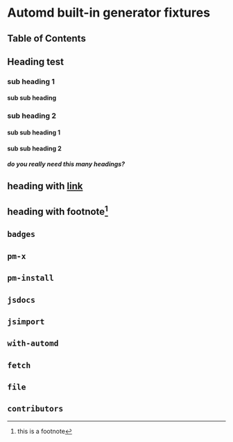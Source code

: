 # Automd built-in generator fixtures

## Table of Contents

<!-- automd:toc max-level="4" -->
<!-- /automd -->

## Heading test

### sub heading 1

#### sub sub heading

### sub heading 2

#### sub sub heading 1

#### sub sub heading 2

##### do you really need this many headings?

## heading with [link](#)

## heading with footnote[^1]

[^1]: this is a footnote

## `badges`

<!-- automd:badges bundlephobia packagephobia  -->
<!-- /automd -->

## `pm-x`

<!-- automd:pm-x args=. -->
<!-- /automd -->

## `pm-install`

<!-- automd:pm-install dev separate-->
<!-- /automd -->

## `jsdocs`

<!-- automd:jsdocs src=./src/test -->
<!-- /automd -->

## `jsimport`

<!-- automd:jsimport cjs=true cdn=true name=pkg imports=foo,bar -->
<!-- /automd -->

## `with-automd`

<!-- automd:with-automd -->
<!-- /automd -->

## `fetch`

<!-- automd:fetch url="gh:unjs/automd/main/test/fixture/TEST.md" -->
<!-- /automd -->

## `file`

<!-- automd:file src="./TEST.md" -->
<!-- /automd -->

## `contributors`

<!-- automd:contributors author=pi0 license=MIT -->
<!-- /automd -->
